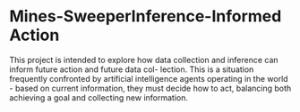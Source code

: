 # Mines-SweeperInference-Informed Action 
This project is intended to explore how data collection and inference can inform future action and future data col-
lection. This is a situation frequently confronted by artificial intelligence agents operating in the world - based on
current information, they must decide how to act, balancing both achieving a goal and collecting new information.
